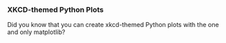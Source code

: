 ### XKCD-themed Python Plots

Did you know that you can create xkcd-themed Python plots with the one and only matplotlib? 
